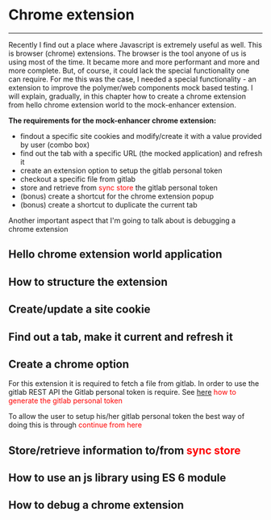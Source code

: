 # Chrome extension

---

Recently I find out a place where Javascript is extremely useful as well. This is browser (chrome) extensions.
The browser is the tool anyone of us is using most of the time.
It became more and more performant and more and more complete.
But, of course, it could lack the special functionality one can require.
For me this was the case, I needed a special functionality - an extension to improve the polymer/web components mock based testing.
I will explain, gradually, in this chapter how to create a chrome extension from hello chrome extension world to the mock-enhancer extension.

**The requirements for the mock-enhancer chrome extension:**

- findout a specific site cookies and modify/create it with a value provided by user (combo box)
- find out the tab with a specific URL (the mocked application) and refresh it
- create an extension option to setup the gitlab personal token
- checkout a specific file from gitlab
- store and retrieve from <span style='color:red'>sync store</span> the gitlab personal token
- (bonus) create a shortcut for the chrome extension popup
- (bonus) create a shortcut to duplicate the current tab

Another important aspect that I'm going to talk about is debugging a chrome extension

## Hello chrome extension world application

## How to structure the extension

## Create/update a site cookie

## Find out a tab, make it current and refresh it

## Create a chrome option

For this extension it is required to fetch a file from gitlab. In order to use the gitlab REST API the Gitlab personal token is require.
See [here](htttp://todo.com) <span style='color:red'>how to generate the gitlab personal token</span>

To allow the user to setup his/her gitlab personal token the best way of doing this is through <span style='color:red'>continue from here</span>

## Store/retrieve information to/from <span style='color:red'>sync store</span>

## How to use an js library using ES 6 module

## How to debug a chrome extension
